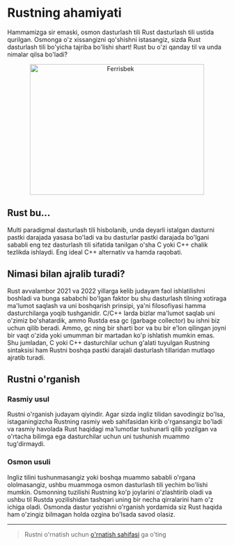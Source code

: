 # Rustning ahamiyati

Hammamizga sir emaski, osmon dasturlash tili Rust dasturlash tili ustida
qurilgan. Osmonga o'z xissangizni qo'shishni istasangiz, sizda Rust dasturlash
tili bo'yicha tajriba bo'lishi shart! Rust bu o'zi qanday til va unda nimalar
qilsa bo'ladi?

<p align="center"><img height="300" width="400" align="center" src="/ferrisbek.png" title="Ferrisbek"></p>

## Rust bu...

Multi paradigmal dasturlash tili hisbolanib, unda deyarli istalgan dasturni
pastki darajada yasasa bo'ladi va bu dasturlar pastki darajada bo'lgani sababli
eng tez dasturlash tili sifatida tanilgan o'sha C yoki C++ chalik tezlikda
ishlaydi. Eng ideal C++ alternativ va hamda raqobati.

## Nimasi bilan ajralib turadi?

Rust avvalambor 2021 va 2022 yillarga kelib judayam faol ishlatilishni boshladi
va bunga sababchi bo'lgan faktor bu shu dasturlash tilning xotiraga ma'lumot
saqlash va uni boshqarish prinsipi, ya'ni filosofiyasi hamma dasturchilarga
yoqib tushganidir. C/C++ larda bizlar ma'lumot saqlab uni o'zimiz bo'shatardik,
ammo Rustda esa gc (garbage collector) bu ishni biz uchun qilib beradi. Ammo, gc
ning bir sharti bor va bu bir e'lon qilingan joyni bir vaqt o'zida yoki umumman
bir martadan ko'p ishlatish mumkin emas. Shu jumladan, C yoki C++ dasturchilar
uchun g'alati tuyulgan Rustning sintaksisi ham Rustni boshqa pastki darajali
dasturlash tillaridan mutlaqo ajratib turadi.

## Rustni o'rganish

### Rasmiy usul

Rustni o'rganish judayam qiyindir. Agar sizda ingliz tilidan savodingiz bo'lsa,
istaganingizcha Rustning rasmiy web sahifasidan kirib o'rgansangiz bo'ladi va
rasmiy havolada Rust haqidagi ma'lumotlar tushunarli qilib yozilgan va o'rtacha
bilimga ega dasturchilar uchun uni tushunish muammo tug'dirmaydi.

### Osmon usuli

Ingliz tilini tushunmasangiz yoki boshqa muammo sababli o'rgana ololmasangiz,
ushbu muammoga osmon dasturlash tili yechim bo'lishi mumkin. Osmonning tuzilishi
Rustning ko'p joylarini o'zlashtirib oladi va ushbu til Rustda yozilishidan
tashqari uning bir necha qirralarini ham o'z ichiga oladi. Osmonda dastur
yozishni o'rganish yordamida siz Rust haqida ham o'zingiz bilmagan holda ozgina
bo'lsada savod olasiz.

<hr>

> Rustni o'rnatish uchun [o'rnatish sahifasi](/devs/rust/install.md) ga o'ting

